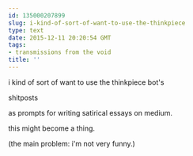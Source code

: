 ```yaml
---
id: 135000207899
slug: i-kind-of-sort-of-want-to-use-the-thinkpiece
type: text
date: 2015-12-11 20:20:54 GMT
tags:
- transmissions from the void
title: ''
---
```


i kind of sort of want to use the thinkpiece bot's

shitposts

as prompts for writing satirical essays on medium.

this might become a thing.

(the main problem: i'm not very funny.)